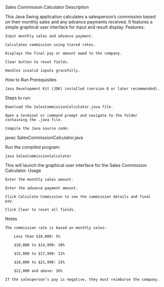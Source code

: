 Sales Commission Calculator
Description

This Java Swing application calculates a salesperson’s commission based on their monthly sales and any advance payments received. It features a simple graphical user interface for input and result display.
Features:

    Input monthly sales and advance payment.

    Calculates commission using tiered rates.

    Displays the final pay or amount owed to the company.

    Clear button to reset fields.

    Handles invalid inputs gracefully.

How to Run
Prerequisites

    Java Development Kit (JDK) installed (version 8 or later recommended).

Steps to run:

    Download the SalesCommissionCalculator.java file.

    Open a terminal or command prompt and navigate to the folder containing the .java file.

    Compile the Java source code:

javac SalesCommissionCalculator.java

Run the compiled program:

    java SalesCommissionCalculator

This will launch the graphical user interface for the Sales Commission Calculator.
Usage

    Enter the monthly sales amount.

    Enter the advance payment amount.

    Click Calculate Commission to see the commission details and final pay.

    Click Clear to reset all fields.

Notes

    The commission rate is based on monthly sales:

        Less than $10,000: 5%

        $10,000 to $14,999: 10%

        $15,000 to $17,999: 12%

        $18,000 to $21,999: 15%

        $22,000 and above: 16%

    If the salesperson’s pay is negative, they must reimburse the company.
